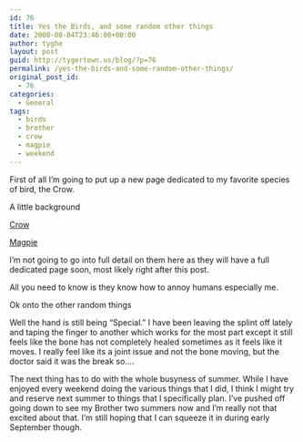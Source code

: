 ```yaml
---
id: 76
title: Yes the Birds, and some random other things
date: 2008-08-04T23:46:00+00:00
author: tyghe
layout: post
guid: http://tygertown.us/blog/?p=76
permalink: /yes-the-birds-and-some-random-other-things/
original_post_id:
  - 76
categories:
  - General
tags:
  - birds
  - brother
  - crow
  - magpie
  - weekend
---
```

First of all I&#8217;m going to put up a new page dedicated to my favorite species of bird, the Crow.
  
A little background
  
[Crow](http://en.wikipedia.org/wiki/Crow)
  
[Magpie](http://enpecial.wikipedia.org/wiki/Magpie)

I&#8217;m not going to go into full detail on them here as they will have a full dedicated page soon, most likely right after this post.
  
All you need to know is they know how to annoy humans especially me.

Ok onto the other random things

Well the hand is still being &#8220;Special.&#8221; I have been leaving the splint off lately and taping the finger to another which works for the most part except it still feels like the bone has not completely healed sometimes as it feels like it moves. I really feel like its a joint issue and not the bone moving, but the doctor said it was the break so&#8230;.

The next thing has to do with the whole busyness of summer. While I have enjoyed every weekend doing the various things that I did, I think I might try and reserve next summer to things that I specifically plan. I&#8217;ve pushed off going down to see my Brother two summers now and I&#8217;m really not that excited about that. I&#8217;m still hoping that I can squeeze it in during early September though.